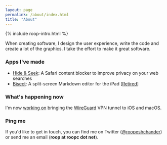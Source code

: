 ```yaml
---
layout: page
permalink: /about/index.html
title: "About"
---
```


<aside class="roop-intro">
<p>{% include roop-intro.html %}</p>
</aside>

When creating software, I design the user experience,
write the code and create a lot of the graphics. I take the
effort to make it great software.

### Apps I've made

 * [Hide & Seek][]: A Safari content blocker to improve privacy on your web searches
 * [Bisect][]: A split-screen Markdown editor for the iPad [[Retired](http://roopc.net/posts/2016/sunsetting-bisect/)]

[Hide & Seek]: /hideandseek/ "Hide & Seek"
[Bisect]: http://bisectapp.com "Bisect: A split-screen Markdown editor for the iPad"

### What's happening now

I'm now [working on](/work/wireguard/) bringing the [WireGuard](https://www.wireguard.com) VPN tunnel to iOS and macOS.

### Ping me

If you'd like to get in touch, you can find me on Twitter ([@roopeshchander](http://twitter.com/roopeshchander)) or send me an email (**roop at roopc dot net**).
